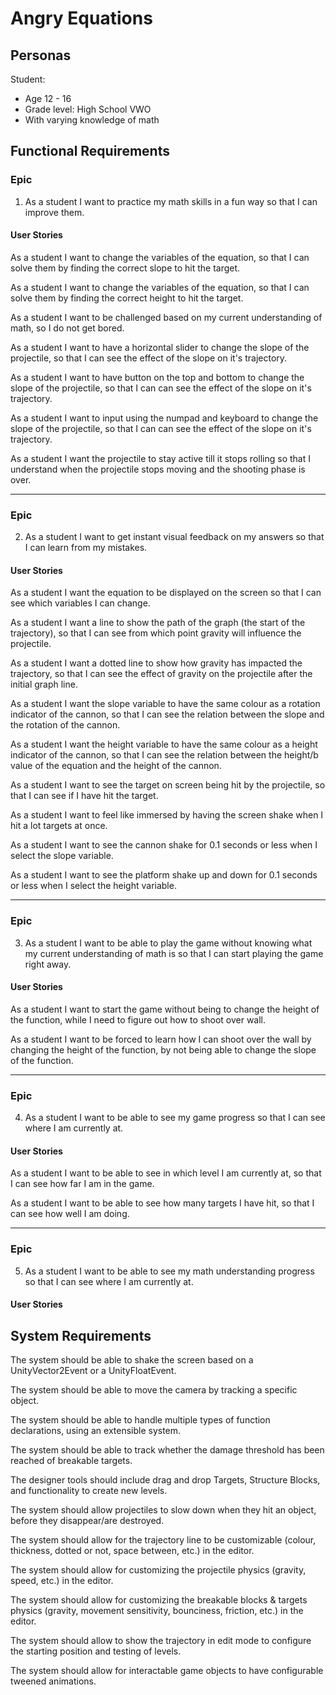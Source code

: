 # Angry Equations

## Personas

Student:

- Age 12 - 16
- Grade level: High School VWO
- With varying knowledge of math

## Functional Requirements

### Epic

1. As a student I want to practice my math skills in a fun way so that I can improve them.

#### User Stories

As a student I want to change the variables of the equation, so that I can solve them by finding the correct slope to hit the target.

As a student I want to change the variables of the equation, so that I can solve them by finding the correct height to hit the target.

As a student I want to be challenged based on my current understanding of math, so I do not get bored.

As a student I want to have a horizontal slider to change the slope of the projectile, so that I can see the effect of the slope on it's trajectory.

As a student I want to have button on the top and bottom to change the slope of the projectile, so that I can can see the effect of the slope on it's trajectory.

As a student I want to input using the numpad and keyboard to change the slope of the projectile, so that I can can see the effect of the slope on it's trajectory. 

As a student I want the projectile to stay active till it stops rolling so that I understand when the projectile stops moving and the shooting phase is over.

---

### Epic

2. As a student I want to get instant visual feedback on my answers so that I can learn from my mistakes.

#### User Stories

As a student I want the equation to be displayed on the screen so that I can see which variables I can change.

As a student I want a line to show the path of the graph (the start of the trajectory), so that I can see from which point gravity will influence the projectile.

As a student I want a dotted line to show how gravity has impacted the trajectory, so that I can see the effect of gravity on the projectile after the initial graph line.

As a student I want the slope variable to have the same colour as a rotation indicator of the cannon, so that I can see the relation between the slope and the rotation of the cannon.

As a student I want the height variable to have the same colour as a height indicator of the cannon, so that I can see the relation between the height/b value of the equation and the height of the cannon.

As a student I want to see the target on screen being hit by the projectile, so that I can see if I have hit the target.

As a student I want to feel like immersed by having the screen shake when I hit a lot targets at once.

As a student I want to see the cannon shake for 0.1 seconds or less when I select the slope variable.

As a student I want to see the platform shake up and down for 0.1 seconds or less when I select the height variable.

---

### Epic

3. As a student I want to be able to play the game without knowing what my current understanding of math is so that I can start playing the game right away.

#### User Stories

As a student I want to start the game without being to change the height of the function, while I need to figure out how to shoot over wall.

As a student I want to be forced to learn how I can shoot over the wall by changing the height of the function, by not being able to change the slope of the function.

---

### Epic

4. As a student I want to be able to see my game progress so that I can see where I am currently at.

#### User Stories

As a student I want to be able to see in which level I am currently at, so that I can see how far I am in the game.

As a student I want to be able to see how many targets I have hit, so that I can see how well I am doing.

---

### Epic

5. As a student I want to be able to see my math understanding progress so that I can see where I am currently at.

#### User Stories

## System Requirements

The system should be able to shake the screen based on a UnityVector2Event or a UnityFloatEvent.

The system should be able to move the camera by tracking a specific object.

The system should be able to handle multiple types of function declarations, using an extensible system.

The system should be able to track whether the damage threshold has been reached of breakable targets.

The designer tools should include drag and drop Targets, Structure Blocks, and functionality to create new levels.

The system should allow projectiles to slow down when they hit an object, before they disappear/are destroyed.

The system should allow for the trajectory line to be customizable (colour, thickness, dotted or not, space between, etc.) in the editor.

The system should allow for customizing the projectile physics (gravity, speed, etc.) in the editor.

The system should allow for customizing the breakable blocks & targets physics (gravity, movement sensitivity, bounciness, friction, etc.) in the editor.

The system should allow to show the trajectory in edit mode to configure the starting position and testing of levels.

The system should allow for interactable game objects to have configurable tweened animations.
